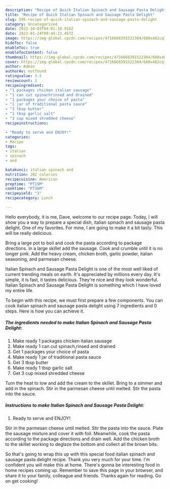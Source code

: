 ```yaml
---
description: "Recipe of Quick Italian Spinach and Sausage Pasta Delight"
title: "Recipe of Quick Italian Spinach and Sausage Pasta Delight"
slug: 595-recipe-of-quick-italian-spinach-and-sausage-pasta-delight
category: Uncategorized
date: 2022-10-03T04:01:18.916Z
date: 2023-01-24T09:44:23.457Z
image: https://img-global.cpcdn.com/recipes/4716668391522304/680x482cq70/italian-spinach-and-sausage-pasta-delight-recipe-main-photo.jpg
hideToc: false
enableToc: true
enableTocContent: false
thumbnail: https://img-global.cpcdn.com/recipes/4716668391522304/680x482cq70/italian-spinach-and-sausage-pasta-delight-recipe-main-photo.jpg
cover: https://img-global.cpcdn.com/recipes/4716668391522304/680x482cq70/italian-spinach-and-sausage-pasta-delight-recipe-main-photo.jpg
author: Admin
authorAv: notfound
ratingvalue: 3.5
reviewcount: 3
recipeingredient:
- "1 packages chicken italian sausage"
- "1 can cut spinachrinsed and drained"
- "1 packages your choice of pasta"
- "1 jar of traditional pasta sauce"
- "3 tbsp butter"
- "1 tbsp garlic salt"
- "3 cup mixed shredded cheese"
recipeinstructions:

- "Ready to serve and ENJOY!"
categories:
- Recipe
tags:
- italian
- spinach
- and

katakunci: italian spinach and 
nutrition: 262 calories
recipecuisine: American
preptime: "PT15M"
cooktime: "PT36M"
recipeyield: "3"
recipecategory: Lunch

---
```



Hello everybody, it is me, Dave, welcome to our recipe page. Today, I will show you a way to prepare a special dish, italian spinach and sausage pasta delight. One of my favorites. For mine, I am going to make it a bit tasty. This will be really delicious.

Bring a large pot to boil and cook the pasta according to package directions. In a large skillet add the sausage. Cook and crumble until it is no longer pink. Add the heavy cream, chicken broth, garlic powder, italian seasoning, and parmesan cheese.

Italian Spinach and Sausage Pasta Delight is one of the most well liked of current trending meals on earth. It's appreciated by millions every day. It's simple, it is fast, it tastes delicious. They're nice and they look wonderful. Italian Spinach and Sausage Pasta Delight is something which I have loved my entire life.


To begin with this recipe, we must first prepare a few components. You can cook italian spinach and sausage pasta delight using 7 ingredients and 0 steps. Here is how you can achieve it.

<!--inarticleads1-->

##### The ingredients needed to make Italian Spinach and Sausage Pasta Delight:

1. Make ready 1 packages chicken italian sausage
1. Make ready 1 can cut spinach,rinsed and drained
1. Get 1 packages your choice of pasta
1. Make ready 1 jar of traditional pasta sauce
1. Get 3 tbsp butter
1. Make ready 1 tbsp garlic salt
1. Get 3 cup mixed shredded cheese


Turn the heat to low and add the cream to the skillet. Bring to a simmer and add in the spinach. Stir in the parmesan cheese until melted. Stir the pasta into the sauce. 

<!--inarticleads2-->

##### Instructions to make Italian Spinach and Sausage Pasta Delight:


1. Ready to serve and ENJOY!

Stir in the parmesan cheese until melted. Stir the pasta into the sauce. Plate the sausage mixture and cover it with foil. Meanwhile, cook the pasta according to the package directions and drain well. Add the chicken broth to the skillet working to deglaze the bottom and collect all the brown bits. 

So that's going to wrap this up with this special food italian spinach and sausage pasta delight recipe. Thank you very much for your time. I'm confident you will make this at home. There's gonna be interesting food in home recipes coming up. Remember to save this page in your browser, and share it to your family, colleague and friends. Thanks again for reading. Go on get cooking!
